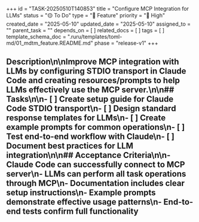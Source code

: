 +++
id = "TASK-20250510T140853"
title = "Configure MCP Integration for LLMs"
status = "🟡 To Do"
type = "🌟 Feature"
priority = "🔼 High"
created_date = "2025-05-10"
updated_date = "2025-05-10"
assigned_to = ""
parent_task = ""
depends_on = [ ]
related_docs = [ ]
tags = [ ]
template_schema_doc = ".ruru/templates/toml-md/01_mdtm_feature.README.md"
phase = "release-v1"
+++

## Description\n\nImprove MCP integration with LLMs by configuring STDIO transport in Claude Code and creating resources/prompts to help LLMs effectively use the MCP server.\n\n## Tasks\n\n- [ ] Create setup guide for Claude Code STDIO transport\n- [ ] Design standard response templates for LLMs\n- [ ] Create example prompts for common operations\n- [ ] Test end-to-end workflow with Claude\n- [ ] Document best practices for LLM integration\n\n## Acceptance Criteria\n\n- Claude Code can successfully connect to MCP server\n- LLMs can perform all task operations through MCP\n- Documentation includes clear setup instructions\n- Example prompts demonstrate effective usage patterns\n- End-to-end tests confirm full functionality
